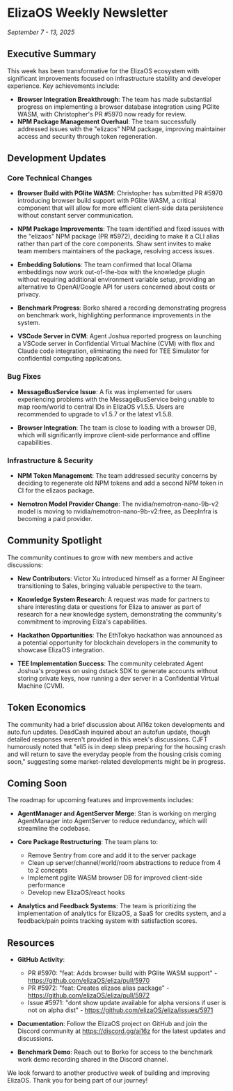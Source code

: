 # ElizaOS Weekly Newsletter
*September 7 - 13, 2025*

## Executive Summary

This week has been transformative for the ElizaOS ecosystem with significant improvements focused on infrastructure stability and developer experience. Key achievements include:

- **Browser Integration Breakthrough**: The team has made substantial progress on implementing a browser database integration using PGlite WASM, with Christopher's PR #5970 now ready for review.
- **NPM Package Management Overhaul**: The team successfully addressed issues with the "elizaos" NPM package, improving maintainer access and security through token regeneration.

## Development Updates

### Core Technical Changes

- **Browser Build with PGlite WASM**: Christopher has submitted PR #5970 introducing browser build support with PGlite WASM, a critical component that will allow for more efficient client-side data persistence without constant server communication.

- **NPM Package Improvements**: The team identified and fixed issues with the "elizaos" NPM package (PR #5972), deciding to make it a CLI alias rather than part of the core components. Shaw sent invites to make team members maintainers of the package, resolving access issues.

- **Embedding Solutions**: The team confirmed that local Ollama embeddings now work out-of-the-box with the knowledge plugin without requiring additional environment variable setup, providing an alternative to OpenAI/Google API for users concerned about costs or privacy.

- **Benchmark Progress**: Borko shared a recording demonstrating progress on benchmark work, highlighting performance improvements in the system.

- **VSCode Server in CVM**: Agent Joshua reported progress on launching a VSCode server in Confidential Virtual Machine (CVM) with flox and Claude code integration, eliminating the need for TEE Simulator for confidential computing applications.

### Bug Fixes

- **MessageBusService Issue**: A fix was implemented for users experiencing problems with the MessageBusService being unable to map room/world to central IDs in ElizaOS v1.5.5. Users are recommended to upgrade to v1.5.7 or the latest v1.5.8.

- **Browser Integration**: The team is close to loading with a browser DB, which will significantly improve client-side performance and offline capabilities.

### Infrastructure & Security

- **NPM Token Management**: The team addressed security concerns by deciding to regenerate old NPM tokens and add a second NPM token in CI for the elizaos package.

- **Nemotron Model Provider Change**: The nvidia/nemotron-nano-9b-v2 model is moving to nvidia/nemotron-nano-9b-v2:free, as DeepInfra is becoming a paid provider.

## Community Spotlight

The community continues to grow with new members and active discussions:

- **New Contributors**: Victor Xu introduced himself as a former AI Engineer transitioning to Sales, bringing valuable perspective to the team.

- **Knowledge System Research**: A request was made for partners to share interesting data or questions for Eliza to answer as part of research for a new knowledge system, demonstrating the community's commitment to improving Eliza's capabilities.

- **Hackathon Opportunities**: The EthTokyo hackathon was announced as a potential opportunity for blockchain developers in the community to showcase ElizaOS integration.

- **TEE Implementation Success**: The community celebrated Agent Joshua's progress on using dstack SDK to generate accounts without storing private keys, now running a dev server in a Confidential Virtual Machine (CVM).

## Token Economics

The community had a brief discussion about AI16z token developments and auto.fun updates. DeadCash inquired about an autofun update, though detailed responses weren't provided in this week's discussions. CJFT humorously noted that "eli5 is in deep sleep preparing for the housing crash and will return to save the everyday people from the housing crisis coming soon," suggesting some market-related developments might be in progress.

## Coming Soon

The roadmap for upcoming features and improvements includes:

- **AgentManager and AgentServer Merge**: Stan is working on merging AgentManager into AgentServer to reduce redundancy, which will streamline the codebase.

- **Core Package Restructuring**: The team plans to:
  - Remove Sentry from core and add it to the server package
  - Clean up server/channel/world/room abstractions to reduce from 4 to 2 concepts
  - Implement pglite WASM browser DB for improved client-side performance
  - Develop new ElizaOS/react hooks

- **Analytics and Feedback Systems**: The team is prioritizing the implementation of analytics for ElizaOS, a SaaS for credits system, and a feedback/pain points tracking system with satisfaction scores.

## Resources

- **GitHub Activity**: 
  - PR #5970: "feat: Adds browser build with PGlite WASM support" - https://github.com/elizaOS/eliza/pull/5970
  - PR #5972: "feat: Creates elizaos alias package" - https://github.com/elizaOS/eliza/pull/5972
  - Issue #5971: "dont show update available for alpha versions if user is not on alpha dist" - https://github.com/elizaOS/eliza/issues/5971

- **Documentation**: Follow the ElizaOS project on GitHub and join the Discord community at https://discord.gg/ai16z for the latest updates and discussions.

- **Benchmark Demo**: Reach out to Borko for access to the benchmark work demo recording shared in the Discord channel.

We look forward to another productive week of building and improving ElizaOS. Thank you for being part of our journey!